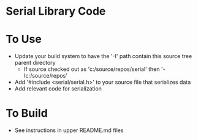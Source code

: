 # Serial Library Code

# To Use
* Update your build system to have the '-I' path contain this source tree parent directory
  * If source checked out as 'c:/source/repos/serial' then '-Ic:/source/repos'
* Add '#include <serial/serial.h>' to your source file that serializes data
* Add relevant code for serialization

# To Build
* See instructions in upper README.md files
